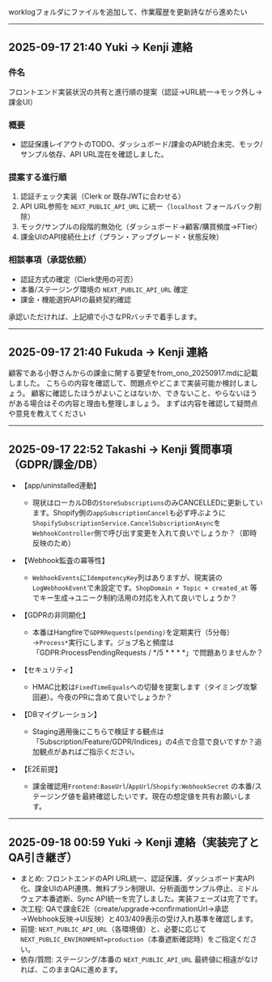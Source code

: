 worklogフォルダにファイルを追加して、作業履歴を更新詩ながら進めたい

---

## 2025-09-17 21:40 Yuki → Kenji 連絡

### 件名
フロントエンド実装状況の共有と進行順の提案（認証→URL統一→モック外し→課金UI）

### 概要
- 認証保護レイアウトのTODO、ダッシュボード/課金のAPI統合未完、モック/サンプル依存、API URL混在を確認しました。

### 提案する進行順
1) 認証チェック実装（Clerk or 既存JWTに合わせる）
2) API URL参照を `NEXT_PUBLIC_API_URL` に統一（`localhost` フォールバック削除）
3) モック/サンプルの段階的無効化（ダッシュボード→顧客/購買頻度→FTier）
4) 課金UIのAPI接続仕上げ（プラン・アップグレード・状態反映）

### 相談事項（承認依頼）
- 認証方式の確定（Clerk使用の可否）
- 本番/ステージング環境の `NEXT_PUBLIC_API_URL` 確定
- 課金・機能選択APIの最終契約確認

承認いただければ、上記順で小さなPRバッチで着手します。

---

## 2025-09-17 21:40 Fukuda → Kenji 連絡

顧客である小野さんからの課金に関する要望をfrom_ono_20250917.mdに記載しました。
こちらの内容を確認して、問題点やどこまで実装可能か検討しましょう。
顧客に確認したほうがよいことはないか、できないこと、やらないほうがある場合はその内容と理由も整理しましょう。
まずは内容を確認して疑問点や意見を教えてください

---

## 2025-09-17 22:52 Takashi → Kenji 質問事項（GDPR/課金/DB）

- 【app/uninstalled連動】
  - 現状はローカルDBの`StoreSubscriptions`のみCANCELLEDに更新しています。Shopify側の`appSubscriptionCancel`も必ず呼ぶように`ShopifySubscriptionService.CancelSubscriptionAsync`を`WebhookController`側で呼び出す変更を入れて良いでしょうか？（即時反映のため）

- 【Webhook監査の冪等性】
  - `WebhookEvents`に`IdempotencyKey`列はありますが、現実装の`LogWebhookEvent`で未設定です。`ShopDomain + Topic + created_at` 等でキー生成→ユニーク制約活用の対応を入れて良いでしょうか？

- 【GDPRの非同期化】
  - 本番はHangfireで`GDPRRequests(pending)`を定期実行（5分毎）→`Process*`実行にします。ジョブ名と頻度は「GDPR:ProcessPendingRequests / */5 * * * *」で問題ありませんか？

- 【セキュリティ】
  - HMAC比較は`FixedTimeEquals`への切替を提案します（タイミング攻撃回避）。今夜のPRに含めて良いでしょうか？

- 【DBマイグレーション】
  - Staging適用後にこちらで検証する観点は「Subscription/Feature/GDPR/Indices」の4点で合意で良いですか？追加観点があればご指示ください。

- 【E2E前提】
  - 課金確認用`Frontend:BaseUrl`/`AppUrl`/`Shopify:WebhookSecret` の本番/ステージング値を最終確認したいです。現在の想定値を共有お願いします。

---

## 2025-09-18 00:59 Yuki → Kenji 連絡（実装完了とQA引き継ぎ）

- まとめ: フロントエンドのAPI URL統一、認証保護、ダッシュボード実API化、課金UIのAPI連携、無料プラン制限UI、分析画面サンプル停止、ミドルウェア本番遮断、Sync API統一を完了しました。実装フェーズは完了です。
- 次工程: QAで課金E2E（create/upgrade→confirmationUrl→承認→Webhook反映→UI反映）と403/409表示の受け入れ基準を確認します。
- 前提: `NEXT_PUBLIC_API_URL`（各環境値）と、必要に応じて `NEXT_PUBLIC_ENVIRONMENT=production`（本番遮断確認時）をご指定ください。
- 依存/質問: ステージング/本番の `NEXT_PUBLIC_API_URL` 最終値に相違がなければ、このままQAに進めます。